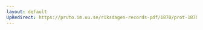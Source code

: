 ```yaml
---
layout: default
UpRedirect: https://pruto.im.uu.se/riksdagen-records-pdf/1870/prot-1870--fk--401.pdf
---
```

